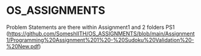 # OS_ASSIGNMENTS

Problem Statements are there within Assignment1 and 2 folders
PS1 (https://github.com/SomeshIITH/OS_ASSIGNMENTS/blob/main/Assignment1/Programming%20Assignment%201%20-%20Sudoku%20Validation%20-%20New.pdf)
